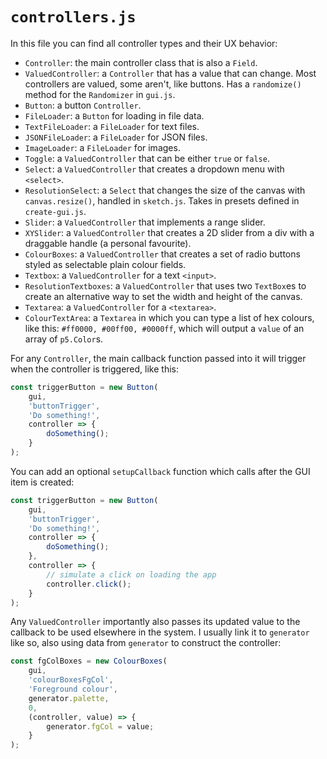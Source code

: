 # `controllers.js`

In this file you can find all controller types and their UX behavior:

-   `Controller`: the main controller class that is also a `Field`.
-   `ValuedController`: a `Controller` that has a value that can change. Most controllers are valued, some aren't, like buttons. Has a `randomize()` method for the `Randomizer` in `gui.js`.
-   `Button`: a button `Controller`.
-   `FileLoader`: a `Button` for loading in file data.
-   `TextFileLoader`: a `FileLoader` for text files.
-   `JSONFileLoader`: a `FileLoader` for JSON files.
-   `ImageLoader`: a `FileLoader` for images.
-   `Toggle`: a `ValuedController` that can be either `true` or `false`.
-   `Select`: a `ValuedController` that creates a dropdown menu with `<select>`.
-   `ResolutionSelect`: a `Select` that changes the size of the canvas with `canvas.resize()`, handled in `sketch.js`. Takes in presets defined in `create-gui.js`.
-   `Slider`: a `ValuedController` that implements a range slider.
-   `XYSlider`: a `ValuedController` that creates a 2D slider from a div with a draggable handle (a personal favourite).
-   `ColourBoxes`: a `ValuedController` that creates a set of radio buttons styled as selectable plain colour fields.
-   `Textbox`: a `ValuedController` for a text `<input>`.
-   `ResolutionTextboxes`: a `ValuedController` that uses two `TextBox`es to create an alternative way to set the width and height of the canvas.
-   `Textarea`: a `ValuedController` for a `<textarea>`.
-   `ColourTextArea`: a `Textarea` in which you can type a list of hex colours, like this: `#ff0000, #00ff00, #0000ff`, which will output a `value` of an array of `p5.Color`s.

For any `Controller`, the main callback function passed into it will trigger when the controller is triggered, like this:

```js
const triggerButton = new Button(
	gui,
	'buttonTrigger',
	'Do something!',
	controller => {
		doSomething();
	}
);
```

You can add an optional `setupCallback` function which calls after the GUI item is created:

```js
const triggerButton = new Button(
	gui,
	'buttonTrigger',
	'Do something!',
	controller => {
		doSomething();
	},
	controller => {
		// simulate a click on loading the app
		controller.click();
	}
);
```

Any `ValuedController` importantly also passes its updated value to the callback to be used elsewhere in the system. I usually link it to `generator` like so, also using data from `generator` to construct the controller:

```js
const fgColBoxes = new ColourBoxes(
	gui,
	'colourBoxesFgCol',
	'Foreground colour',
	generator.palette,
	0,
	(controller, value) => {
		generator.fgCol = value;
	}
);
```
